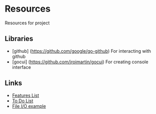 # Resources
Resources for project
## Libraries
- [github] (https://github.com/google/go-github)
  For interacting with github
- [gocui] (https://github.com/jroimartin/gocui)
  For creating console interface

## Links
- [Features List](https://docs.google.com/document/d/1654cz4VSU6wP6iZuvp_YbWSX50BTva3FHQxbrZv2A0s/edit?usp=sharing)
- [To Do List](https://docs.google.com/document/d/1UxaHcHDiQbYj32vbNx6EsHBZNh-FpyxdonyqE6C5vls/edit?usp=sharing)
- [File I/O example](https://gobyexample.com/reading-files)
